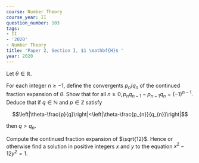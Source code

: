 ```yaml
---
course: Number Theory
course_year: II
question_number: 103
tags:
- II
- '2020'
- Number Theory
title: 'Paper 2, Section I, $1 \mathbf{H}$ '
year: 2020
---
```




Let $\theta \in \mathbb{R}$.

For each integer $n \geqslant-1$, define the convergents $p_{n} / q_{n}$ of the continued fraction expansion of $\theta$. Show that for all $n \geqslant 0, p_{n} q_{n-1}-p_{n-1} q_{n}=(-1)^{n-1}$. Deduce that if $q \in \mathbb{N}$ and $p \in \mathbb{Z}$ satisfy

$$\left|\theta-\frac{p}{q}\right|<\left|\theta-\frac{p_{n}}{q_{n}}\right|$$

then $q>q_{n}$.

Compute the continued fraction expansion of $\sqrt{12}$. Hence or otherwise find a solution in positive integers $x$ and $y$ to the equation $x^{2}-12 y^{2}=1$.